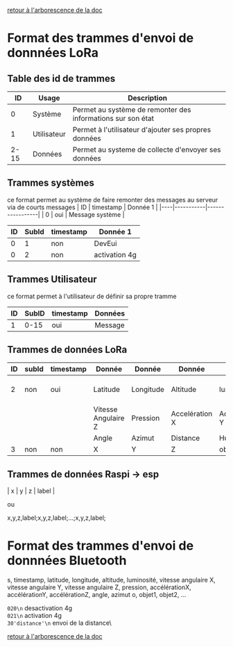 [retour à l'arborescence de la doc](../README.md)
# Format des trammes d'envoi de donnnées LoRa

## Table des id de trammes


| ID   | Usage       | Description                                                  |
|------|-------------|--------------------------------------------------------------|
| 0    | Système     | Permet au système de remonter des informations sur son état  |
| 1    | Utilisateur | Permet à l'utilisateur d'ajouter ses propres données         |
| 2-15 | Données     | Permet au systeme de collecte d'envoyer ses données          |


## Trammes systèmes
ce format permet au système de faire remonter des messages au serveur via de courts messages
| ID | timestamp | Donnée 1        |
|----|-----------|-----------------|
| 0  | oui       | Message système |

| ID | SubId | timestamp | Donnée 1        |
|----|-------|-----------|-----------------|
| 0  |   1   | non       | DevEui          |
| 0  |   2   | non       | activation 4g   |

## Trammes Utilisateur

ce format permet à l'utilisateur de définir sa propre tramme

| ID | SubID | timestamp | Données |
|----|-------|-----------|---------|
| 1  | 0-15  | oui       | Message |

## Trammes de données LoRa

| ID  | subId | timestamp | Donnée               | Donnée                | Donnée                | Donnée         | Donnée               |  Donnée              |
|-----|-------|-----------|----------------------|-----------------------|-----------------------|----------------|----------------------|----------------------|
|  2  |  non  | oui       | Latitude             | Longitude             | Altitude              | luminosite     | Vitesse Angulaire X  | Vitesse Angulaire Y  |
|     |       |           | Vitesse Angulaire Z  | Pression              | Accelération X        | Accelération Y | Accelération Z       |                      |
|     |       |           | Angle                | Azimut                | Distance              | Humidite       | Temperature          |                      |
|  3  |  non  | non       | X                    | Y                     | Z                     | objetLabel     | ...                  |                      |


## Trammes de données Raspi -> esp

| x | y | z | label |

ou 

x,y,z,label;x,y,z,label;...;x,y,z,label;


# Format des trammes d'envoi de donnnées Bluetooth

s, timestamp, latitude, longitude, altitude, luminosité, vitesse angulaire X, vitesse angulaire Y, vitesse angulaire Z, pression, accélérationX, accélérationY, accélérationZ, angle, azimut
o, objet1, objet2, ...

`020\n` desactivation 4g\
`021\n` activation 4g\
`30'distance'\n` envoi de la distance\

[retour à l'arborescence de la doc](../README.md)